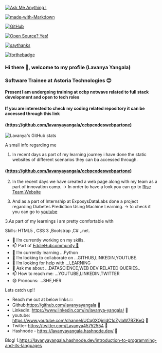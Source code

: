 <!-- **lavanyayangala/lavanyayangala** is a ✨ _special_ ✨ repository because its `README.md` (this file) appears on your GitHub profile. -->

<!-- Here are some ideas to get you started: -->

[![Ask Me Anything !](https://img.shields.io/badge/Ask%20me-anything-1abc9c.svg)](https://GitHub.com/Naereen/ama)

[![made-with-Markdown](https://img.shields.io/badge/Made%20with-Markdown-1f425f.svg)](http://commonmark.org)

[![GitHub](https://badgen.net/badge/icon/github?icon=github&label)](https://github.com)

[![Open Source? Yes!](https://badgen.net/badge/Open%20Source%20%3F/Yes%21/blue?icon=github)](https://github.com/Naereen/badges/)

[![saythanks](https://img.shields.io/badge/say-thanks-ff69b4.svg)](https://saythanks.io/to/kennethreitz)

[![forthebadge](https://forthebadge.com/images/badges/built-with-love.svg)](https://forthebadge.com)

### Hi there 👋, welcome to my profile (Lavanya Yangala)
### Software Trainee at Astoria Technologies 😊
#### Present I am undergoing training at ccbp nxtwave related to full stack development and open to tech roles 
#### If you are interested to check my coding related repository it can be accessed through this link 

#### (https://github.com/lavanyayangala/ccbpcodeswebpartone)


<!-- [![Lavanya's GitHub stats](https://github-readme-stats.vercel.app/api?username=lavanyayangala)](https://github.com/anuraghazra/github-readme-stats) -->

![Lavanya's GitHub stats](https://github-readme-stats.vercel.app/api?username=lavanyayangala&theme=radical&show_icons=true)
<!-- 
<a href="https://github.com/anuraghazra/github-readme-stats">
  <img align="center" src="https://github-readme-stats.vercel.app/api/pin/?username=anuraghazra&repo=github-readme-stats" />
</a>
<a href="https://github.com/anuraghazra/convoychat">
  <img align="center" src="https://github-readme-stats.vercel.app/api/pin/?username=anuraghazra&repo=convoychat" />
</a> -->

A small info regarding me 

1. In recent days as part of my learning journey i have done the static websites of different scenarios they can ba accessed through.
  
  #### (https://github.com/lavanyayangala/ccbpcodeswebpartone)
  
  
 2. In the recent days we have created a web page along with my team as a part of innovation camp.
 ->  In order to have a look you can go to <a href="https://sriram5-coder.github.io/RISE_/index.html">Rise Team Website</a>

2. And as a part of Internship at ExposysDataLabs done a project regarding Diabetes Prediction Using Machine Learning.
-> to check it you can go to <a href="https://www.youtube.com/watch?v=9FZV0JCA0MA&ab_channel=lavanyayangala">youtube</a> 

3.As part of my learnings i am pretty comfortable with  

Skills: HTML5 , CSS 3 ,Bootstrap ,C# ,.net.

- 🔭 I’m currently working on my skills. 
- 📫 Part of <a href="https://github.com/EddieHubCommunity">EddieHubcommunity 🙋</a>
- 🌱 I’m currently learning ...Python
- 👯 I’m looking to collaborate on ...GITHUB,LINKEDIN,YOUTUBE.
- 🤔 I’m looking for help with ...LEARNING
- 💬 Ask me about ...DATASCIENCE,WEB DEV RELATED QUERIES..
- 📫 How to reach me: ...YOUTUBE,LINKEDIN,TWITTER
- 😄 Pronouns: ...SHE,HER


Lets catch up!!
- Reach me out at below links:💥
- Github:https://github.com/lavanyayangala 🙋
- LinkedIn: https://www.linkedin.com/in/lavanya-yangala/ 👸
- youtube: https://www.youtube.com/channel/UCq0XOjnIdC1cZyIaW7BZKeQ 💬
- Twitter-https://twitter.com/Lavanya45752554 💬
- Hashnode - https://lavanyayangala.hashnode.dev/ 💬

Blog!
1.https://lavanyayangala.hashnode.dev/introduction-to-programming-and-its-languages
